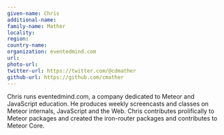 ```yaml
---
given-name: Chris	
additional-name: 
family-name: Mather
locality: 
region: 
country-name: 
organization: eventedmind.com
url: 
photo-url: 
twitter-url: https://twitter.com/@cdmather
github-url: https://github.com/cmather
---
```

Chris runs eventedmind.com, a company dedicated to Meteor and JavaScript education. He produces weekly screencasts and classes on Meteor internals, JavaScript and the Web. Chris contributes prolifically to Meteor packages and created the iron-router packages and contributes to Meteor Core.
